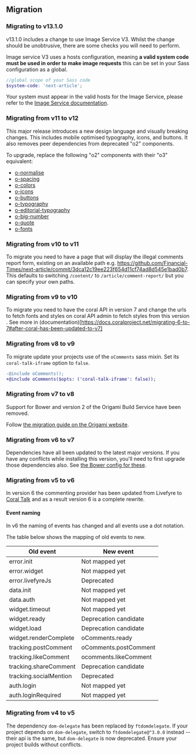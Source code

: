 ## Migration

### Migrating to v13.1.0

v13.1.0 includes a change to use Image Service V3. Whilst the change should be unobtrusive, there are some checks you will need to perform.


Image service V3 uses a hosts configuration, meaning **a valid system code must be used in order to make image requests** this can be set in your Sass configuration as a global.
 
```scss
//global scope of your Sass code
$system-code: 'next-article';
```

Your system must appear in the valid hosts for the Image Service, please refer to the [Image Service documentation](https://github.com/Financial-Times/image-service?tab=readme-ov-file#systems--hosts).

### Migrating from v11 to v12

This major release introduces a new design language and visually breaking changes. This includes mobile optimised typography, icons, and buttons. It also removes peer dependencies from deprecated "o2" components.

To upgrade, replace the following "o2" components with their "o3" equivalent:

- [o-normalise](../o-normalise/MIGRATION.md)
- [o-spacing](../o-spacing/MIGRATION.md)
- [o-colors](../o-colors/MIGRATION.md)
- [o-icons](../o-icons/MIGRATION.md)
- [o-buttons](../o-buttons/MIGRATION.md)
- [o-typography](../o-typography/MIGRATION.md)
- [o-editorial-typography](../o-editorial-typography/MIGRATION.md)
- [o-big-number](../o-big-number/MIGRATION.md)
- [o-quote](../o-quote/MIGRATION.md)
- [o-fonts](../o-fonts/MIGRATION.md)

### Migrating from v10 to v11

To migrate you need to have a page that will display the illegal comments report form, existing on an available path e.g. https://github.com/Financial-Times/next-article/commit/3dca12c19ee223f654d11cf74ad8d545e1bad0b7. This defaults to switching `/content/` to `/article/comment-report/` but you can specify your own paths.

### Migrating from v9 to v10

To migrate you need to have the coral API in version 7 and change the urls to fetch fonts and styles on coral API admin to fetch styles from this version . See more in (documentation)[https://docs.coralproject.net/migrating-6-to-7#after-coral-has-been-updated-to-v7]

### Migrating from v8 to v9

To migrate update your projects use of the `oComments` sass mixin. Set its `coral-talk-iframe` option to `false`.

```diff
-@include oComments();
+@include oComments($opts: ('coral-talk-iframe': false));
```

### Migrating from v7 to v8

Support for Bower and version 2 of the Origami Build Service have been removed.

Follow [the migration guide on the Origami website](https://origami.ft.com/documentation/tutorials/bower-to-npm/).

### Migrating from v6 to v7

Dependencies have all been updated to the latest major versions. If you have any conflicts while installing this version, you'll need to first upgrade those dependencies also. See [the Bower config for these](./bower.json).

### Migrating from v5 to v6

In version 6 the commenting provider has been updated from Livefyre to [Coral Talk](https://coralproject.net/talk/) and as a result version 6 is a complete rewrite.

#### Event naming

In v6 the naming of events has changed and all events use a dot notation.

The table below shows the mapping of old events to new.

| Old event              | New event             |
| ---------------------- | --------------------- |
| error.init             | Not mapped yet        |
| error.widget           | Not mapped yet        |
| error.livefyreJs       | Deprecated            |
| data.init              | Not mapped yet        |
| data.auth              | Not mapped yet        |
| widget.timeout         | Not mapped yet        |
| widget.ready           | Deprecation candidate |
| widget.load            | Deprecation candidate |
| widget.renderComplete  | oComments.ready       |
| tracking.postComment   | oComments.postComment |
| tracking.likeComment   | ocomments.likeComment |
| tracking.shareComment  | Deprecation candidate |
| tracking.socialMention | Deprecated            |
| auth.login             | Not mapped yet        |
| auth.loginRequired     | Not mapped yet        |

### Migrating from v4 to v5

The dependency `dom-delegate` has been replaced by `ftdomdelegate`. If your project depends on `dom-delegate`, switch to `ftdomdelegate@^3.0.0` instead -- their api is the same, but `dom-delegate` is now deprecated. Ensure your project builds without conflicts.
